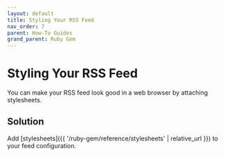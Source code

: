 ```yaml
---
layout: default
title: Styling Your RSS Feed
nav_order: 7
parent: How-To Guides
grand_parent: Ruby Gem
---
```


# Styling Your RSS Feed

You can make your RSS feed look good in a web browser by attaching stylesheets.

## Solution

Add [stylesheets]({{ '/ruby-gem/reference/stylesheets' | relative_url }}) to your feed configuration.
